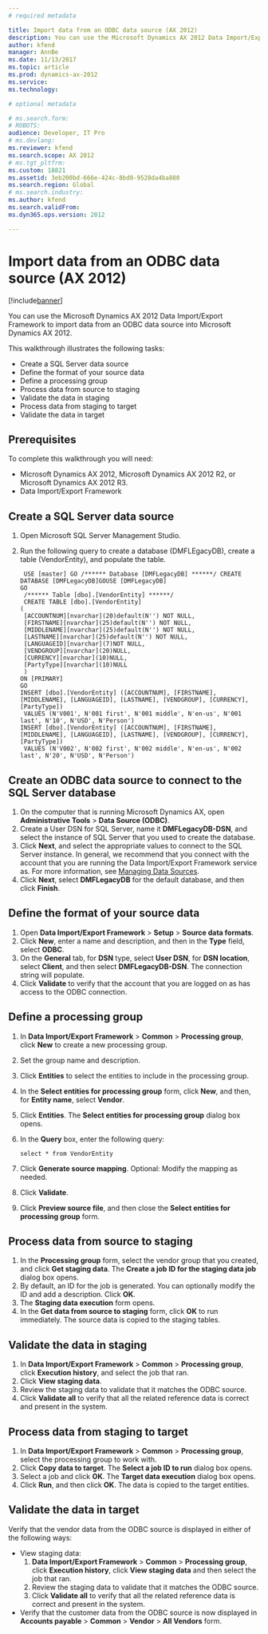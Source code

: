 ```yaml
---
# required metadata

title: Import data from an ODBC data source (AX 2012)
description: You can use the Microsoft Dynamics AX 2012 Data Import/Export Framework to import data from an ODBC data source into Microsoft Dynamics AX 2012. 
author: kfend
manager: AnnBe
ms.date: 11/13/2017
ms.topic: article
ms.prod: dynamics-ax-2012 
ms.service: 
ms.technology:

# optional metadata

# ms.search.form: 
# ROBOTS: 
audience: Developer, IT Pro
# ms.devlang: 
ms.reviewer: kfend
ms.search.scope: AX 2012
# ms.tgt_pltfrm: 
ms.custom: 18821
ms.assetid: 3eb200bd-666e-424c-8bd0-9528da4ba880
ms.search.region: Global
# ms.search.industry: 
ms.author: kfend
ms.search.validFrom: 
ms.dyn365.ops.version: 2012

---
```


# Import data from an ODBC data source (AX 2012)

[!include[banner](../../includes/banner.md)]


You can use the Microsoft Dynamics AX 2012 Data Import/Export Framework to import data from an ODBC data source into Microsoft Dynamics AX 2012. 

This walkthrough illustrates the following tasks:

-   Create a SQL Server data source
-   Define the format of your source data
-   Define a processing group
-   Process data from source to staging
-   Validate the data in staging
-   Process data from staging to target
-   Validate the data in target

## Prerequisites
To complete this walkthrough you will need:

-   Microsoft Dynamics AX 2012, Microsoft Dynamics AX 2012 R2, or Microsoft Dynamics AX 2012 R3.
-   Data Import/Export Framework

## Create a SQL Server data source
1.  Open Microsoft SQL Server Management Studio.
2.  Run the following query to create a database (DMFLEgacyDB), create a table (VendorEntity), and populate the table.

         USE [master] GO /****** Database [DMFLegacyDB] ******/ CREATE DATABASE [DMFLegacyDB]GOUSE [DMFLegacyDB]
        GO
         /****** Table [dbo].[VendorEntity] ******/
         CREATE TABLE [dbo].[VendorEntity]
        (
         [ACCOUNTNUM][nvarchar](20)default(N'') NOT NULL,
         [FIRSTNAME][nvarchar](25)default(N'') NOT NULL,
         [MIDDLENAME][nvarchar](25)default(N'') NOT NULL,
         [LASTNAME][nvarchar](25)default(N'') NOT NULL,
         [LANGUAGEID][nvarchar](7)NOT NULL,
         [VENDGROUP][nvarchar](20)NULL,
         [CURRENCY][nvarchar](10)NULL,
         [PartyType][nvarchar](10)NULL
         ) 
        ON [PRIMARY]
        GO
        INSERT [dbo].[VendorEntity] ([ACCOUNTNUM], [FIRSTNAME], [MIDDLENAME], [LANGUAGEID], [LASTNAME], [VENDGROUP], [CURRENCY], [PartyType])
         VALUES (N'V001', N'001 first', N'001 middle', N'en-us', N'001 last', N'10', N'USD', N'Person')
        INSERT [dbo].[VendorEntity] ([ACCOUNTNUM], [FIRSTNAME], [MIDDLENAME], [LANGUAGEID], [LASTNAME], [VENDGROUP], [CURRENCY], [PartyType])
         VALUES (N'V002', N'002 first', N'002 middle', N'en-us', N'002 last', N'20', N'USD', N'Person')

## Create an ODBC data source to connect to the SQL Server database
1.  On the computer that is running Microsoft Dynamics AX, open **Administrative Tools** &gt; **Data Source (ODBC)**.
2.  Create a User DSN for SQL Server, name it **DMFLegacyDB-DSN**, and select the instance of SQL Server that you used to create the database.
3.  Click **Next**, and select the appropriate values to connect to the SQL Server instance. In general, we recommend that you connect with the account that you are running the Data Import/Export Framework service as. For more information, see [Managing Data Sources](http://msdn.microsoft.com/en-us/library/windows/desktop/ms712362(v=vs.85).aspx).
4.  Click **Next**, select **DMFLegacyDB** for the default database, and then click **Finish**.

## Define the format of your source data
1.  Open **Data Import/Export Framework** &gt; **Setup** &gt; **Source data formats**.
2.  Click **New**, enter a name and description, and then in the **Type** field, select **ODBC**.
3.  On the **General** tab, for **DSN** type, select **User DSN**, for **DSN location**, select **Client**, and then select **DMFLegacyDB-DSN**. The connection string will populate.
4.  Click **Validate** to verify that the account that you are logged on as has access to the ODBC connection.

## Define a processing group
1.  In **Data Import/Export Framework** &gt; **Common** &gt; **Processing group**, click **New** to create a new processing group.
2.  Set the group name and description.
3.  Click **Entities** to select the entities to include in the processing group.
4.  In the **Select entities for processing group** form, click **New**, and then, for **Entity name**, select **Vendor**.
5.  Click **Entities**. The **Select entities for processing group** dialog box opens.
6.  In the **Query** box, enter the following query:

        select * from VendorEntity

7.  Click **Generate source mapping**. Optional: Modify the mapping as needed.
8.  Click **Validate**.
9.  Click **Preview source file**, and then close the **Select entities for processing group** form.

## Process data from source to staging
1.  In the **Processing group** form, select the vendor group that you created, and click **Get staging data**. The **Create a job ID for the staging data job** dialog box opens.
2.  By default, an ID for the job is generated. You can optionally modify the ID and add a description. Click **OK**.
3.  The **Staging data execution** form opens.
4.  In the **Get data from source to staging** form, click **OK** to run immediately. The source data is copied to the staging tables.

## Validate the data in staging
1.  In **Data Import/Export Framework** &gt; **Common** &gt; **Processing group**, click **Execution history**, and select the job that ran.
2.  Click **View staging data**.
3.  Review the staging data to validate that it matches the ODBC source.
4.  Click **Validate all** to verify that all the related reference data is correct and present in the system.

## Process data from staging to target
1.  In **Data Import/Export Framework** &gt; **Common** &gt; **Processing group**, select the processing group to work with.
2.  Click **Copy data to target**. The **Select a job ID to run** dialog box opens.
3.  Select a job and click **OK**. The **Target data execution** dialog box opens.
4.  Click **Run**, and then click **OK**. The data is copied to the target entities.

## Validate the data in target
Verify that the vendor data from the ODBC source is displayed in either of the following ways:

-   View staging data:
    1.  **Data Import/Export Framework** &gt; **Common** &gt; **Processing group**, click **Execution history**, click **View staging data** and then select the job that ran.
    2.  Review the staging data to validate that it matches the ODBC source.
    3.  Click **Validate all** to verify that all the related reference data is correct and present in the system.
-   Verify that the customer data from the ODBC source is now displayed in **Accounts payable** &gt; **Common** &gt; **Vendor** &gt; **All Vendors** form.




